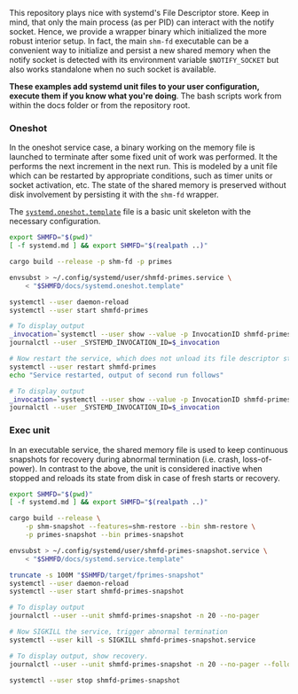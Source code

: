 This repository plays nice with systemd's File Descriptor store. Keep in mind,
that only the main process (as per PID) can interact with the notify socket.
Hence, we provide a wrapper binary which initialized the more robust interior
setup. In fact, the main `shm-fd` executable can be a convenient way to
initialize and persist a new shared memory when the notify socket is detected
with its environment variable `$NOTIFY_SOCKET` but also works standalone when
no such socket is available.

**These examples add systemd unit files to your user configuration, execute
them if you know what you're doing**. The bash scripts work from within the
docs folder or from the repository root.

### Oneshot

In the oneshot service case, a binary working on the memory file is launched to
terminate after some fixed unit of work was performed. It the performs the next
increment in the next run. This is modeled by a unit file which can be
restarted by appropriate conditions, such as timer units or socket activation,
etc. The state of the shared memory is preserved without disk involvement by
persisting it with the `shm-fd` wrapper.

The [`systemd.oneshot.template`](./systemd.oneshot.template) file is a basic
unit skeleton with the necessary configuration.

```bash
export SHMFD="$(pwd)"
[ -f systemd.md ] && export SHMFD="$(realpath ..)"

cargo build --release -p shm-fd -p primes

envsubst > ~/.config/systemd/user/shmfd-primes.service \
    < "$SHMFD/docs/systemd.oneshot.template"

systemctl --user daemon-reload
systemctl --user start shmfd-primes

# To display output
_invocation=`systemctl --user show --value -p InvocationID shmfd-primes`
journalctl --user _SYSTEMD_INVOCATION_ID=$_invocation

# Now restart the service, which does not unload its file descriptor store
systemctl --user restart shmfd-primes
echo "Service restarted, output of second run follows"

# To display output
_invocation=`systemctl --user show --value -p InvocationID shmfd-primes`
journalctl --user _SYSTEMD_INVOCATION_ID=$_invocation
```

### Exec unit

In an executable service, the shared memory file is used to keep continuous
snapshots for recovery during abnormal termination (i.e. crash, loss-of-power).
In contrast to the above, the unit is considered inactive when stopped and
reloads its state from disk in case of fresh starts or recovery.

```bash
export SHMFD="$(pwd)"
[ -f systemd.md ] && export SHMFD="$(realpath ..)"

cargo build --release \
    -p shm-snapshot --features=shm-restore --bin shm-restore \
    -p primes-snapshot --bin primes-snapshot

envsubst > ~/.config/systemd/user/shmfd-primes-snapshot.service \
    < "$SHMFD/docs/systemd.service.template"

truncate -s 100M "$SHMFD/target/fprimes-snapshot"
systemctl --user daemon-reload
systemctl --user start shmfd-primes-snapshot

# To display output
journalctl --user --unit shmfd-primes-snapshot -n 20 --no-pager

# Now SIGKILL the service, trigger abnormal termination
systemctl --user kill -s SIGKILL shmfd-primes-snapshot.service

# To display output, show recovery.
journalctl --user --unit shmfd-primes-snapshot -n 20 --no-pager --follow

systemctl --user stop shmfd-primes-snapshot
```

